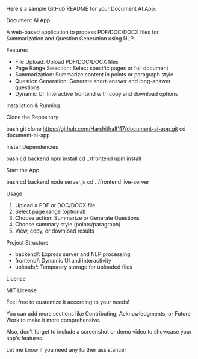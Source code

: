 Here's a sample GitHub README for your Document AI App:

Document AI App

A web-based application to process PDF/DOC/DOCX files for Summarization and Question Generation using NLP.

Features

- File Upload: Upload PDF/DOC/DOCX files
- Page Range Selection: Select specific pages or full document
- Summarization: Summarize content in points or paragraph style
- Question Generation: Generate short-answer and long-answer questions
- Dynamic UI: Interactive frontend with copy and download options

Installation & Running

Clone the Repository

bash
git clone https://github.com/Harshitha8117/document-ai-app.git
cd document-ai-app


Install Dependencies

bash
cd backend
npm install
cd ../frontend
npm install


Start the App

bash
cd backend
node server.js
cd ../frontend
live-server


Usage

1. Upload a PDF or DOC/DOCX file
2. Select page range (optional)
3. Choose action: Summarize or Generate Questions
4. Choose summary style (points/paragraph)
5. View, copy, or download results

Project Structure

- backend/: Express server and NLP processing
- frontend/: Dynamic UI and interactivity
- uploads/: Temporary storage for uploaded files

License

MIT License

Feel free to customize it according to your needs!

You can add more sections like Contributing, Acknowledgments, or Future Work to make it more comprehensive.

Also, don't forget to include a screenshot or demo video to showcase your app's features.

Let me know if you need any further assistance!
